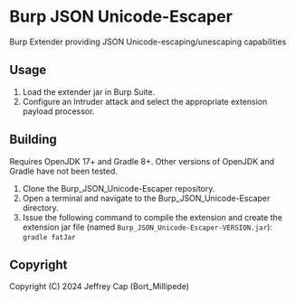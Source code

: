 # Burp JSON Unicode-Escaper

Burp Extender providing JSON Unicode-escaping/unescaping capabilities

## Usage

1. Load the extender jar in Burp Suite.
2. Configure an Intruder attack and select the appropriate extension payload processor.

## Building

Requires OpenJDK 17+ and Gradle 8+. Other versions of OpenJDK and Gradle have not been tested.

1. Clone the Burp_JSON_Unicode-Escaper repository.
2. Open a terminal and navigate to the Burp_JSON_Unicode-Escaper directory.
3. Issue the following command to compile the extension and create the extension jar file (named ```Burp_JSON_Unicode-Escaper-VERSION.jar```): ```gradle fatJar```

## Copyright

Copyright (C) 2024 Jeffrey Cap (Bort_Millipede)

